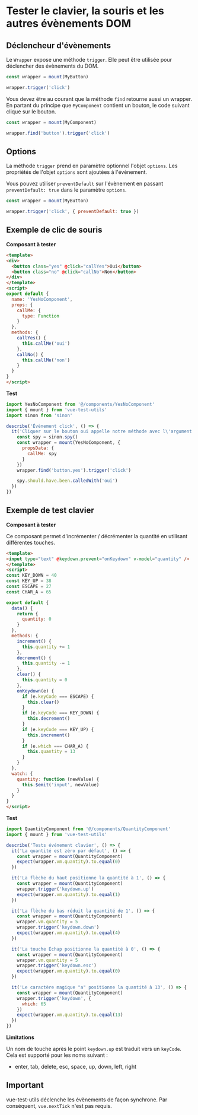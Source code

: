 # Tester le clavier, la souris et les autres évènements DOM

## Déclencheur d'évènements


Le `Wrapper` expose une méthode `trigger`. Elle peut être utilisée pour déclencher des évènements du DOM.

```js
const wrapper = mount(MyButton)

wrapper.trigger('click')
```

Vous devez être au courant que la méthode `find` retourne aussi un wrapper. En partant du principe que `MyComponent` contient un bouton, le code suivant clique sur le bouton.

```js
const wrapper = mount(MyComponent)

wrapper.find('button').trigger('click')
```

## Options

La méthode `trigger` prend en paramètre optionnel l'objet `options`. Les propriétés de l'objet `options` sont ajoutées à l'évènement.

Vous pouvez utiliser `preventDefault` sur l'évènement en passant `preventDefault: true` dans le paramètre `options`.

```js
const wrapper = mount(MyButton)

wrapper.trigger('click', { preventDefault: true })
```


## Exemple de clic de souris

**Composant à tester**

```html
<template>
<div>
  <button class="yes" @click="callYes">Oui</button>
  <button class="no" @click="callNo">Non</button>
</div>
</template>
<script>
export default {
  name: 'YesNoComponent',
  props: {
    callMe: {
      type: Function
    }
  },
  methods: {
    callYes() {
      this.callMe('oui')
    },
    callNo() {
      this.callMe('non')
    }
  }
}
</script>

```

**Test**

```js
import YesNoComponent from '@/components/YesNoComponent'
import { mount } from 'vue-test-utils'
import sinon from 'sinon'

describe('Évènement click', () => {
  it('Cliquer sur le bouton oui appelle notre méthode avec l\'argument "oui"', () => {
    const spy = sinon.spy()
    const wrapper = mount(YesNoComponent, {
      propsData: {
        callMe: spy
      }
    })
    wrapper.find('button.yes').trigger('click')

    spy.should.have.been.calledWith('oui')
  })
})
```

## Exemple de test clavier

**Composant à tester**

Ce composant permet d'incrémenter / décrémenter la quantité en utilisant différentes touches.

```html
<template>
<input type="text" @keydown.prevent="onKeydown" v-model="quantity" />
</template>
<script>
const KEY_DOWN = 40
const KEY_UP = 38
const ESCAPE = 27
const CHAR_A = 65

export default {
  data() {
    return {
      quantity: 0
    }
  },
  methods: {
    increment() {
      this.quantity += 1
    },
    decrement() {
      this.quantity -= 1
    },
    clear() {
      this.quantity = 0
    },
    onKeydown(e) {
      if (e.keyCode === ESCAPE) {
        this.clear()
      }
      if (e.keyCode === KEY_DOWN) {
        this.decrement()
      }
      if (e.keyCode === KEY_UP) {
        this.increment()
      }
      if (e.which === CHAR_A) {
        this.quantity = 13
      }
    }
  },
  watch: {
    quantity: function (newValue) {
      this.$emit('input', newValue)
    }
  }
}
</script>

```

**Test**

```js
import QuantityComponent from '@/components/QuantityComponent'
import { mount } from 'vue-test-utils'

describe('Tests événement clavier', () => {
  it('La quantité est zéro par défaut', () => {
    const wrapper = mount(QuantityComponent)
    expect(wrapper.vm.quantity).to.equal(0)
  })

  it('La flèche du haut positionne la quantité à 1', () => {
    const wrapper = mount(QuantityComponent)
    wrapper.trigger('keydown.up')
    expect(wrapper.vm.quantity).to.equal(1)
  })

  it('La flèche du bas réduit la quantité de 1', () => {
    const wrapper = mount(QuantityComponent)
    wrapper.vm.quantity = 5
    wrapper.trigger('keydown.down')
    expect(wrapper.vm.quantity).to.equal(4)
  })

  it('La touche Échap positionne la quantité à 0', () => {
    const wrapper = mount(QuantityComponent)
    wrapper.vm.quantity = 5
    wrapper.trigger('keydown.esc')
    expect(wrapper.vm.quantity).to.equal(0)
  })

  it('Le caractère magique "a" positionne la quantité à 13', () => {
    const wrapper = mount(QuantityComponent)
    wrapper.trigger('keydown', {
      which: 65
    })
    expect(wrapper.vm.quantity).to.equal(13)
  })
})

```

**Limitations**

Un nom de touche après le point `keydown.up` est traduit vers un `keyCode`. Cela est supporté pour les noms suivant :

* enter, tab, delete, esc, space, up, down, left, right

## Important

vue-test-utils déclenche les évènements de façon synchrone. Par conséquent, `vue.nextTick` n'est pas requis.
